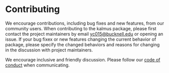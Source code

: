 # Contributing
We encourage contributions, including bug fixes and new features, from our community users. When contributing to the kalmus package, please first contact the project maintainers by email <yc015@bucknell.edu> or opening an issue. If your bug fixex or new features changing the current behavior of package, please specify the changed behaviors and reasons for changing in the discussion with project maintainers. 

We encourage inclusive and friendly discussion. Please follow our [code of conduct](CODE_OF_CONDUCT.md) when communicating. 
